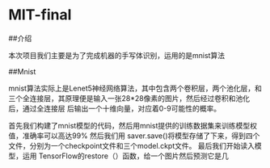 # MIT-final


##介绍

本次项目我们主要是为了完成机器的手写体识别，运用的是mnist算法

##Mnist

mnist算法实际上是Lenet5神经网络算法，其中包含两个卷积层，两个池化层，和三个全连接层，其原理便是输入一张28*28像素的图片，然后经过卷积和池化后，通过全连接层
后输出一个十维向量，对应着0-9可能性的概率。

首先我们构建了mnist模型的代码，然后用mnist提供的训练数据集来训练模型权值，准确率可以高达99%
然后我们用 saver.save()将模型存储了下来，得到四个文件，分别为一个checkpoint文件和三个model.ckpt文件。
最后我们开始读入模型，运用 TensorFlow的restore（）函数，给一个图片然后预测它是几

